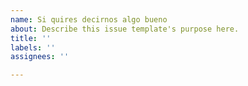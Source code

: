 ```yaml
---
name: Si quires decirnos algo bueno
about: Describe this issue template's purpose here.
title: ''
labels: ''
assignees: ''

---
```



